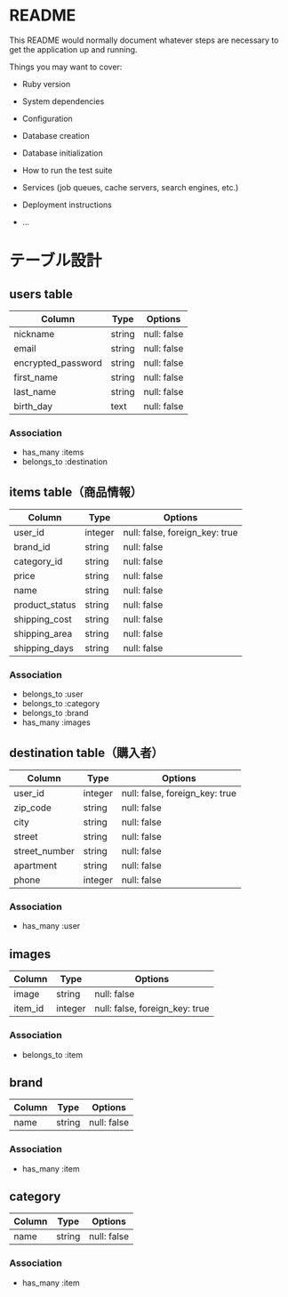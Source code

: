 # README

This README would normally document whatever steps are necessary to get the
application up and running.

Things you may want to cover:

* Ruby version

* System dependencies

* Configuration

* Database creation

* Database initialization

* How to run the test suite

* Services (job queues, cache servers, search engines, etc.)

* Deployment instructions

* ...




# テーブル設計


## users table
| Column             | Type    | Options                        |
|--------------------|---------|--------------------------------|
| nickname           | string  | null: false                    |
| email              | string  | null: false                    |
| encrypted_password | string  | null: false                    |
| first_name         | string  | null: false                    |
| last_name          | string  | null: false                    |
| birth_day          | text    | null: false                    |

### Association
- has_many :items
- belongs_to :destination





## items table（商品情報）

| Column             | Type       | Options                        |
|--------------------|------------|--------------------------------|
| user_id            | integer    | null: false, foreign_key: true |
| brand_id           | string     | null: false                    |
| category_id        | string     | null: false                    |
| price              | string     | null: false                    |
| name               | string     | null: false                    |
| product_status     | string     | null: false                    |
| shipping_cost      | string     | null: false                    |
| shipping_area      | string     | null: false                    |
| shipping_days      | string     | null: false                    |

### Association

- belongs_to :user 
- belongs_to :category 
- belongs_to :brand
- has_many :images




##  destination table（購入者）

| Column       | Type       | Options                        |
|--------------|------------|--------------------------------|
| user_id      | integer    | null: false, foreign_key: true |
| zip_code     | string     | null: false                    |
| city         | string     | null: false                    |
| street       | string     | null: false                    |
| street_number| string     | null: false                    |
| apartment    | string     | null: false                    |
| phone        | integer     | null: false                   |

### Association

- has_many :user




## images

| Column       | Type       | Options                        |
|--------------|------------|--------------------------------|
| image        | string     | null: false                    |
| item_id      | integer   | null: false, foreign_key: true  |

### Association
- belongs_to :item



## brand

| Column       | Type       | Options                        |
|--------------|------------|--------------------------------|
| name         | string     | null: false                    |

### Association
- has_many :item



## category

| Column       | Type       | Options                        |
|--------------|------------|--------------------------------|
|name          | string     | null: false                    |

### Association
- has_many :item
